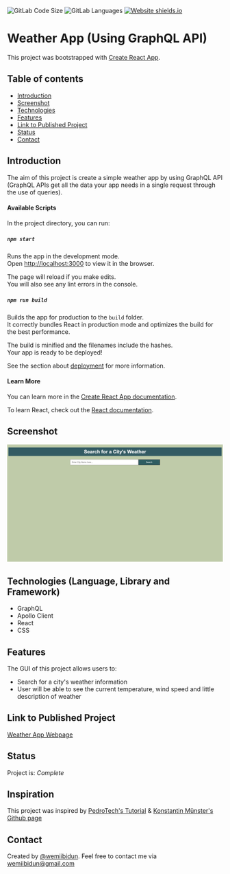 ![GitLab Code Size](https://img.shields.io/github/languages/code-size/wemiibidun/weather_app_react)
![GitLab Languages](https://img.shields.io/github/languages/count/wemiibidun/weather_app_react)
[![Website shields.io](https://img.shields.io/website-up-down-green-red/http/shields.io.svg)](http://shields.io/)



# Weather App (Using GraphQL API)

This project was bootstrapped with [Create React App](https://github.com/facebook/create-react-app). 

## Table of contents
* [Introduction](#introduction)
* [Screenshot](#screenshot)
* [Technologies](#technologies-language-library-and-framework)
* [Features](#features)
* [Link to Published Project](#link-to-published-portfolio)
* [Status](#status)
* [Contact](#contact)


## Introduction
The aim of this project is create a simple weather app by using GraphQL API (GraphQL APIs get all the data your app needs in a single request through the use of queries). 

#### Available Scripts

In the project directory, you can run:

##### `npm start`

Runs the app in the development mode.\
Open [http://localhost:3000](http://localhost:3000) to view it in the browser.

The page will reload if you make edits.\
You will also see any lint errors in the console.


##### `npm run build`

Builds the app for production to the `build` folder.\
It correctly bundles React in production mode and optimizes the build for the best performance.

The build is minified and the filenames include the hashes.\
Your app is ready to be deployed!

See the section about [deployment](https://facebook.github.io/create-react-app/docs/deployment) for more information.


#### Learn More

You can learn more in the [Create React App documentation](https://facebook.github.io/create-react-app/docs/getting-started).

To learn React, check out the [React documentation](https://reactjs.org/).


## Screenshot
![Sample image](https://github.com/wemiibidun/weather_app_react/blob/master/weather_screenshot.png)

## Technologies (Language, Library and Framework)
* GraphQL
* Apollo Client
* React
* CSS

## Features
The GUI of this project allows users to:
* Search for a city's weather information
* User will be able to see the current temperature, wind speed and little description of weather


## Link to Published Project
[Weather App Webpage](https://wemiibidun.github.io/weather_app_react/)


## Status
Project is: _Complete_

## Inspiration
This project was inspired by [PedroTech's Tutorial](https://www.youtube.com/watch?v=BABUMRn47iQ&ab_channel=PedroTech) & [Konstantin Münster's Github page](https://github.com/konstantinmuenster/graphql-weather-api)

## Contact
Created by [@wemiibidun](https://twitter.com/wemiibidun/). Feel free to contact me via wemiibidun@gmail.com

